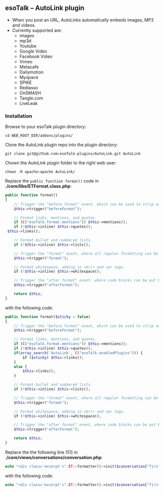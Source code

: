 ## esoTalk – AutoLink plugin

- When you post an URL, AutoLinks automatically embeds images, MP3 and videos.
- Currently supported are:
  * images
  * mp3d
  * Youtube
  * Google Video
  * Facebook Video
  * Vimeo
  * Metacafe
  * Dailymotion
  * Myspace
  * SPIKE
  * Redlasso
  * OnSMASH
  * Tangle.com
  * LiveLeak


### Installation

Browse to your esoTalk plugin directory:
```
cd WEB_ROOT_DIR/addons/plugins/
```

Clone the AutoLink plugin repo into the plugin directory:
```
git clone git@github.com:esoTalk-plugins/AutoLink.git AutoLink
```

Chown the AutoLink plugin folder to the right web user:
```
chown -R apache:apache AutoLink/
```

Replace the `public function format()` code in **./core/libs/ETFormat.class.php**:
```php
public function format()
{
	// Trigger the "before format" event, which can be used to strip out code blocks.
	$this->trigger("beforeFormat");

	// Format links, mentions, and quotes.
	if (C("esoTalk.format.mentions")) $this->mentions();
	if (!$this->inline) $this->quotes();
 $this->links();

	// Format bullet and numbered lists.
	if (!$this->inline) $this->lists();

	// Trigger the "format" event, where all regular formatting can be applied (bold, italic, etc.)
	$this->trigger("format");

	// Format whitespace, adding in <br/> and <p> tags.
	if (!$this->inline) $this->whitespace();

	// Trigger the "after format" event, where code blocks can be put back in.
	$this->trigger("afterFormat");

	return $this;
}
```

with the following code:
```php
public function format($sticky = false)
{
	// Trigger the "before format" event, which can be used to strip out code blocks.
	$this->trigger("beforeFormat");

	// Format links, mentions, and quotes.
	if (C("esoTalk.format.mentions")) $this->mentions();
	if (!$this->inline) $this->quotes();
	if(array_search('AutoLink', C("esoTalk.enabledPlugins"))) {
        if ($sticky) $this->links();
    }
    else {
        $this->links();
    }

	// Format bullet and numbered lists.
	if (!$this->inline) $this->lists();

	// Trigger the "format" event, where all regular formatting can be applied (bold, italic, etc.)
	$this->trigger("format");

	// Format whitespace, adding in <br/> and <p> tags.
	if (!$this->inline) $this->whitespace();

	// Trigger the "after format" event, where code blocks can be put back in.
	$this->trigger("afterFormat");

	return $this;
}
```

Replace the the following line (51) in **./core/views/conversations/conversation.php**:
```php
echo "<div class='excerpt'>".ET::formatter()->init($conversation["firstPost"])->inline(true)->firstLine()->clip(200)->format()->get()."</div>";
```

with the following code: 
```php
echo "<div class='excerpt'>".ET::formatter()->init($conversation["firstPost"])->inline(true)->firstLine()->clip(200)->format(true)->get()."</div>";
```
